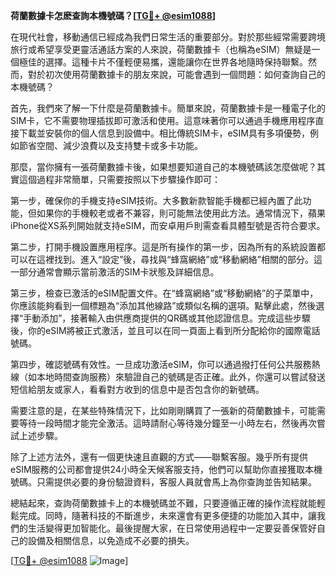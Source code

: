 **荷蘭數據卡怎麽查詢本機號碼？[[TG💪+ @esim1088](https://t.me/s/esim1088)]**

在現代社會，移動通信已經成為我們日常生活的重要部分。對於那些經常需要跨境旅行或希望享受更靈活通話方案的人來說，荷蘭數據卡（也稱為eSIM）無疑是一個極佳的選擇。這種卡片不僅輕便易攜，還能讓你在世界各地隨時保持聯繫。然而，對於初次使用荷蘭數據卡的朋友來說，可能會遇到一個問題：如何查詢自己的本機號碼？

首先，我們來了解一下什麼是荷蘭數據卡。簡單來說，荷蘭數據卡是一種電子化的SIM卡，它不需要物理插拔即可激活和使用。這意味著你可以通過手機應用程序直接下載並安裝你的個人信息到設備中。相比傳統SIM卡，eSIM具有多項優勢，例如節省空間、減少浪費以及支持雙卡或多卡功能。

那麼，當你擁有一張荷蘭數據卡後，如果想要知道自己的本機號碼該怎麼做呢？其實這個過程非常簡單，只需要按照以下步驟操作即可：

第一步，確保你的手機支持eSIM技術。大多數新款智能手機都已經內置了此功能，但如果你的手機較老或者不兼容，則可能無法使用此方法。通常情況下，蘋果iPhone從XS系列開始就支持eSIM，而安卓用戶則需查看具體型號是否符合要求。

第二步，打開手機設置應用程序。這是所有操作的第一步，因為所有的系統設置都可以在這裡找到。進入“設定”後，尋找與“蜂窩網絡”或“移動網絡”相關的部分。這一部分通常會顯示當前激活的SIM卡狀態及詳細信息。

第三步，檢查已激活的eSIM配置文件。在“蜂窩網絡”或“移動網絡”的子菜單中，你應該能夠看到一個標題為“添加其他線路”或類似名稱的選項。點擊此處，然後選擇“手動添加”，接著輸入由供應商提供的QR碼或其他認證信息。完成這些步驟後，你的eSIM將被正式激活，並且可以在同一頁面上看到所分配給你的國際電話號碼。

第四步，確認號碼有效性。一旦成功激活eSIM，你可以通過撥打任何公共服務熱線（如本地時間查詢服務）來驗證自己的號碼是否正確。此外，你還可以嘗試發送短信給朋友或家人，看看對方收到的信息中是否包含你的新號碼。

需要注意的是，在某些特殊情況下，比如剛剛購買了一張新的荷蘭數據卡，可能需要等待一段時間才能完全激活。這時請耐心等待幾分鐘至一小時左右，然後再次嘗試上述步驟。

除了上述方法外，還有一個更快速且直觀的方式——聯繫客服。幾乎所有提供eSIM服務的公司都會提供24小時全天候客服支持，他們可以幫助你直接獲取本機號碼。只需提供必要的身份驗證資料，客服人員就會馬上為你查詢並告知結果。

總結起來，查詢荷蘭數據卡上的本機號碼並不難，只要遵循正確的操作流程就能輕鬆完成。同時，隨著科技的不斷進步，未來還會有更多便捷的功能加入其中，讓我們的生活變得更加智能化。最後提醒大家，在日常使用過程中一定要妥善保管好自己的設備及相關信息，以免造成不必要的損失。

[[TG💪+ @esim1088](https://t.me/s/esim1088) ![Image](https://i.postimg.cc/4NQfJmqS/Snipaste-2025-05-13-00-14-12.png)]